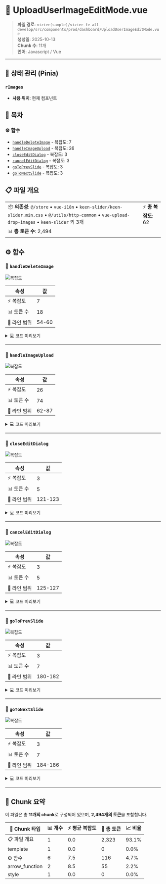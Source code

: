 # 📄 UploadUserImageEditMode.vue

> **파일 경로**: `vizier(sample)/vizier-fe-all-develop/src/components/prod/dashboard/UploadUserImageEditMode.vue`  
> **생성일**: 2025-10-13  
> **Chunk 수**: 11개  
> **언어**: Javascript / Vue
---


## 🏪 상태 관리 (Pinia)

### `rImages`
- **사용 위치**: 현재 컴포넌트



## 📑 목차

### ⚙️ 함수
- [`handleDeleteImage`](#function-handledeleteimage) - 복잡도: 7
- [`handleImageUpload`](#function-handleimageupload) - 복잡도: 26
- [`closeEditDialog`](#function-closeeditdialog) - 복잡도: 3
- [`cancelEditDialog`](#function-canceleditdialog) - 복잡도: 3
- [`goToPrevSlide`](#function-gotoprevslide) - 복잡도: 3
- [`goToNextSlide`](#function-gotonextslide) - 복잡도: 3


## 📋 파일 개요

| | |
|--|--|
| 📦 **의존성**: `@/store` • `vue-i18n` • `keen-slider/keen-slider.min.css` • `@/utils/http-common` • `vue-upload-drop-images` • `keen-slider` 외 3개 | ⚡ **총 복잡도**: 62 |
| 📊 **총 토큰 수**: 2,494 |  |




## ⚙️ 함수

### <a id="function-handledeleteimage"></a>🔧 `handleDeleteImage`

![복잡도](https://img.shields.io/badge/복잡도-7-orange)

| 속성 | 값 |
|------|----|
| ⚡ 복잡도 | 7 |
| 📊 토큰 수 | 18 |
| 📍 라인 범위 | 54-60 |





<details>
<summary>💻 코드 미리보기</summary>

```javascript
function handleDeleteImage(index) {
  flagDel.value = true;
  const image = imageStore.uploadedImagesExtend.requests[index];
  deleteIndex.value = index;
  imageSeqToDelete.value = image.imageSeq;
  deleteImage(imageSeqToDelete.value);
}...
```

**Chunk 메타데이터**
- 🆔 **ID**: `8fbadfb16047`
- 🏷️ **태그**: `function, javascript`

</details>

---

### <a id="function-handleimageupload"></a>🔧 `handleImageUpload`

![복잡도](https://img.shields.io/badge/복잡도-26-red)

| 속성 | 값 |
|------|----|
| ⚡ 복잡도 | 26 |
| 📊 토큰 수 | 74 |
| 📍 라인 범위 | 62-87 |





<details>
<summary>💻 코드 미리보기</summary>

```javascript
function handleImageUpload(event, index) {
  isDeleted.value = false;
  isUpload.value = true;
  const latestFile = event[event.length - 1];
  if (latestFile) {
    const reader = new FileReader();
    reader.onload = () => {
      const existingImage = tempImages.value.find(
        (img) => img.imageSeq === index
      );
      if (existingImage) {
        existingImage.imageBase64 = reader.result;
        existingImage.imageName = latestFile.name;
      } else {
        tempImages.value.push({
          imageSeq: index,
          imageBase64: reader.result,
          imageName: latestFile.name,
        });
      }
    };
    reader.readAsDataURL(latestFile);
  } else {
    tempImages.value = tempImages.value.filter((img) => img.imageSeq !== index);
  }
}...
```

**Chunk 메타데이터**
- 🆔 **ID**: `63a7a10a8385`
- 🏷️ **태그**: `function, javascript`

</details>

---

### <a id="function-closeeditdialog"></a>🔧 `closeEditDialog`

![복잡도](https://img.shields.io/badge/복잡도-3-green)

| 속성 | 값 |
|------|----|
| ⚡ 복잡도 | 3 |
| 📊 토큰 수 | 5 |
| 📍 라인 범위 | 121-123 |





<details>
<summary>💻 코드 미리보기</summary>

```javascript
function closeEditDialog() {
  emit("close-edit-dialog");
}...
```

**Chunk 메타데이터**
- 🆔 **ID**: `43424778288f`
- 🏷️ **태그**: `function, javascript`

</details>

---

### <a id="function-canceleditdialog"></a>🔧 `cancelEditDialog`

![복잡도](https://img.shields.io/badge/복잡도-3-green)

| 속성 | 값 |
|------|----|
| ⚡ 복잡도 | 3 |
| 📊 토큰 수 | 5 |
| 📍 라인 범위 | 125-127 |





<details>
<summary>💻 코드 미리보기</summary>

```javascript
function cancelEditDialog() {
  emit("cancel-edit-dialog");
}...
```

**Chunk 메타데이터**
- 🆔 **ID**: `44f9ff3735d6`
- 🏷️ **태그**: `function, javascript`

</details>

---

### <a id="function-gotoprevslide"></a>🔧 `goToPrevSlide`

![복잡도](https://img.shields.io/badge/복잡도-3-green)

| 속성 | 값 |
|------|----|
| ⚡ 복잡도 | 3 |
| 📊 토큰 수 | 7 |
| 📍 라인 범위 | 180-182 |





<details>
<summary>💻 코드 미리보기</summary>

```javascript
function goToPrevSlide() {
  if (sliderInstance.value) sliderInstance.value.prev();
}...
```

**Chunk 메타데이터**
- 🆔 **ID**: `705a9c1013eb`
- 🏷️ **태그**: `function, javascript`

</details>

---

### <a id="function-gotonextslide"></a>🔧 `goToNextSlide`

![복잡도](https://img.shields.io/badge/복잡도-3-green)

| 속성 | 값 |
|------|----|
| ⚡ 복잡도 | 3 |
| 📊 토큰 수 | 7 |
| 📍 라인 범위 | 184-186 |





<details>
<summary>💻 코드 미리보기</summary>

```javascript
function goToNextSlide() {
  if (sliderInstance.value) sliderInstance.value.next();
}...
```

**Chunk 메타데이터**
- 🆔 **ID**: `aec156ba653a`
- 🏷️ **태그**: `function, javascript`

</details>

---



## 🧩 Chunk 요약

이 파일은 총 **11개의 chunk**로 구성되어 있으며, **2,494개의 토큰**을 포함합니다.

| 🧩 Chunk 타입 | 📊 개수 | ⚡ 평균 복잡도 | 📝 총 토큰 | 📈 비율 |
|---------------|--------|-------------|----------|--------|
| 📋 파일 개요 | 1 | 0.0 | 2,323 | 93.1% |
| template | 1 | 0.0 | 0 | 0.0% |
| ⚙️ 함수 | 6 | 7.5 | 116 | 4.7% |
| arrow_function | 2 | 8.5 | 55 | 2.2% |
| style | 1 | 0.0 | 0 | 0.0% |

